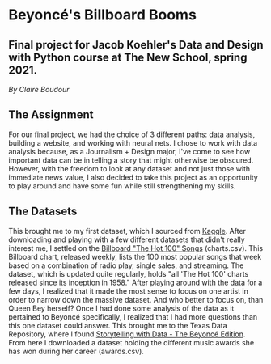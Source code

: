 # Beyoncé's Billboard Booms
## Final project for Jacob Koehler's Data and Design with Python course at The New School, spring 2021.
*By Claire Boudour*

## The Assignment
For our final project, we had the choice of 3 different paths: data analysis, building a website, and working with neural nets. I chose to work with data analysis because, as a Journalism + Design major, I've come to see how important data can be in telling a story that might otherwise be obscured. However, with the freedom to look at any dataset and not just those with immediate news value, I also decided to take this project as an opportunity to play around and have some fun while still strengthening my skills. 

## The Datasets
This brought me to my first dataset, which I sourced from [Kaggle](https://www.kaggle.com). After downloading and playing with a few different datasets that didn't really interest me, I settled on the [Billboard "The Hot 100" Songs](https://www.kaggle.com/dhruvildave/billboard-the-hot-100-songs) (charts.csv). This Billboard chart, released weekly, lists the 100 most popular songs that week based on a combination of radio play, single sales, and streaming. The dataset, which is updated quite regularly, holds "all 'The Hot 100' charts released since its inception in 1958." After playing around with the data for a few days, I realized that it made the most sense to focus on one artist in order to narrow down the massive dataset. And who better to focus on, than Queen Bey herself? Once I had done some analysis of the data as it pertained to Beyoncé specifically, I realized that I had more questions than this one dataset could answer. This brought me to the Texas Data Repository, where I found [Storytelling with Data - The Beyoncé Edition](https://dataverse.tdl.org/dataset.xhtml?persistentId=doi:10.18738/T8/XL8NIX). From here I downloaded a dataset holding the different music awards she has won during her career (awards.csv).

